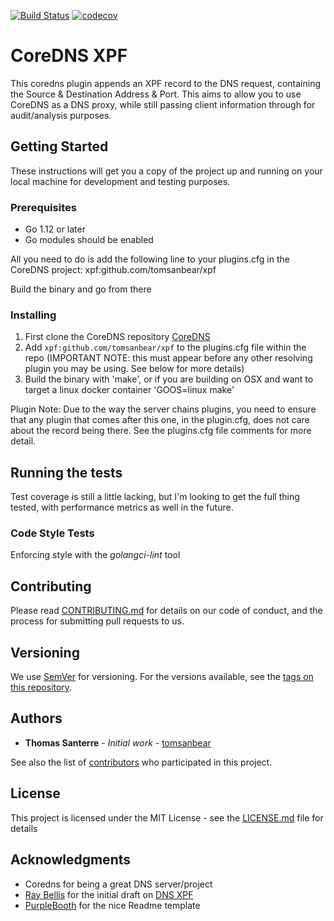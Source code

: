[![Build Status](https://travis-ci.org/tomsanbear/coredns-xpf-plugin.svg?branch=master)](https://travis-ci.org/tomsanbear/coredns-xpf-plugin) [![codecov](https://codecov.io/gh/tomsanbear/coredns-xpf-plugin/branch/master/graph/badge.svg)](https://codecov.io/gh/tomsanbear/coredns-xpf-plugin)



# CoreDNS XPF

This coredns plugin appends an XPF record to the DNS request, containing the Source & Destination Address & Port. This aims to allow you to use CoreDNS as a DNS proxy, while still passing client information through for audit/analysis purposes.

## Getting Started

These instructions will get you a copy of the project up and running on your local machine for development and testing purposes. 

### Prerequisites

- Go 1.12 or later
- Go modules should be enabled

All you need to do is add the following line to your plugins.cfg in the CoreDNS project:
xpf:github.com/tomsanbear/xpf

Build the binary and go from there

### Installing

1. First clone the CoreDNS repository [CoreDNS](https://github.com/coredns/coredns)
2. Add ```xpf:github.com/tomsanbear/xpf``` to the plugins.cfg file within the repo (IMPORTANT NOTE: this must appear before any other resolving plugin you may be using. See below for more details)
3. Build the binary with 'make', or if you are building on OSX and want to target a linux docker container 'GOOS=linux make'

Plugin Note:
Due to the way the server chains plugins, you need to ensure that any plugin that comes after this one, in the plugin.cfg, does not care about the record being there. See the plugins.cfg file comments for more detail.

## Running the tests

Test coverage is still a little lacking, but I'm looking to get the full thing tested, with performance metrics as well in the future. 

### Code Style Tests

Enforcing style with the <em>golangci-lint</em> tool

## Contributing

Please read [CONTRIBUTING.md](https://gist.github.com/PurpleBooth/b24679402957c63ec426) for details on our code of conduct, and the process for submitting pull requests to us.

## Versioning

We use [SemVer](http://semver.org/) for versioning. For the versions available, see the [tags on this repository](https://github.com/tomsanbear/xpf/tags). 

## Authors

* **Thomas Santerre** - *Initial work* - [tomsanbear](https://github.com/tomsanbear)

See also the list of [contributors](https://github.com/tomsanbear/xpf/contributors) who participated in this project.

## License

This project is licensed under the MIT License - see the [LICENSE.md](LICENSE.md) file for details

## Acknowledgments

* Coredns for being a great DNS server/project
* [Ray Bellis](https://github.com/raybellis) for the initial draft on [DNS XPF](https://www.ietf.org/archive/id/draft-bellis-dnsop-xpf-04.txt)
* [PurpleBooth](https://github.com/PurpleBooth) for the nice Readme template
